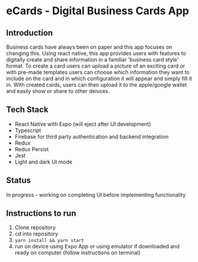 # eCards - Digital Business Cards App

## Introduction

Business cards have always been on paper and this app focuses on changing this. Using react native, this app provides users with features to digitally create and share information in a familiar 'business card style' format. To create a card users can upload a picture of an exciting card or with pre-made templates users can choose which information they want to include on the card and in which configuration it will appear and simply fill it in. With created cards, users can then upload it to the apple/google wallet and easily show or share to other deivces. 

## Tech Stack

 - React Native with Expo (will eject after UI development)
 - Typescript
 - Firebase for third party authentication and backend integration
 - Redux
 - Redux Persist
 - Jest
 - Light and dark UI mode

## Status

In progress - working on completing UI before implementing functionality

## Instructions to run

 1. Clone repository
 2. cd into repository
 3. `yarn install && yarn start`
 4. run on device using Expo App or using emulator if downloaded and ready on computer (follow instructions on terminal)
